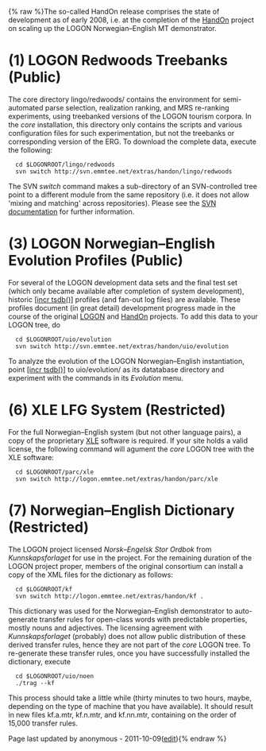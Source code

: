 {% raw %}The so-called HandOn release comprises the state of development as of
early 2008, i.e. at the completion of the
[HandOn](http://emmtee.net/index.php?page=7&lang=en) project on scaling
up the LOGON Norwegian–English MT demonstrator.

# (1) LOGON Redwoods Treebanks (Public)

The core directory lingo/redwoods/ contains the environment for
semi-automated parse selection, realization ranking, and MRS re-ranking
experiments, using treebanked versions of the LOGON tourism corpora. In
the *core* installation, this directory only contains the scripts and
various configuration files for such experimentation, but not the
treebanks or corresponding version of the ERG. To download the complete
data, execute the following:

      cd $LOGONROOT/lingo/redwoods
      svn switch http://svn.emmtee.net/extras/handon/lingo/redwoods

The SVN *switch* command makes a sub-directory of an SVN-controlled tree
point to a different module from the same repository (i.e. it does not
allow 'mixing and matching' across repositories). Please see the [SVN
documentation](http://svnbook.red-bean.com/) for further information.

# (3) LOGON Norwegian–English Evolution Profiles (Public)

For several of the LOGON development data sets and the final test set
(which only became available after completion of system development),
historic [\[incr tsdb()\]](http://www.delph-in.net/itsdb) profiles (and
fan-out log files) are available. These profiles document (in great
detail) development progress made in the course of the original
[LOGON](http://www.emmtee.net/) and
[HandOn](http://www.emmtee.net/index.php?page=7) projects. To add this
data to your LOGON tree, do

      cd $LOGONROOT/uio/evolution
      svn switch http://svn.emmtee.net/extras/handon/uio/evolution

To analyze the evolution of the LOGON Norwegian–English instantiation,
point [\[incr tsdb()\]](http://www.delph-in.net/itsdb) to uio/evolution/
as its datatabase directory and experiment with the commands in its
*Evolution* menu.

# (6) XLE LFG System (Restricted)

For the full Norwegian–English system (but not other language pairs), a
copy of the proprietary [XLE](http://www2.parc.com/isl/groups/nltt/xle/)
software is required. If your site holds a valid license, the following
command will agument the *core* LOGON tree with the XLE software:

      cd $LOGONROOT/parc/xle
      svn switch http://logon.emmtee.net/extras/handon/parc/xle

# (7) Norwegian–English Dictionary (Restricted)

The LOGON project licensed *Norsk–Engelsk Stor Ordbok* from
*Kunnskapsforlaget* for use in the project. For the remaining duration
of the LOGON project proper, members of the original consortium can
install a copy of the XML files for the dictionary as follows:

      cd $LOGONROOT/kf
      svn switch http://logon.emmtee.net/extras/handon/kf .

This dictionary was used for the Norwegian–English demonstrator to
auto-generate transfer rules for open-class words with predictable
properties, mostly nouns and adjectives. The licensing agreement with
*Kunnskapsforlaget* (probably) does not allow public distribution of
these derived transfer rules, hence they are not part of the *core*
LOGON tree. To re-generate these transfer rules, once you have
successfully installed the dictionary, execute

      cd $LOGONROOT/uio/noen
      ./trag --kf

This process should take a little while (thirty minutes to two hours,
maybe, depending on the type of machine that you have available). It
should result in new files kf.a.mtr, kf.n.mtr, and kf.nn.mtr, containing
on the order of 15,000 transfer rules.

Page last updated by anonymous - 2011-10-09([edit](https://github.com/delph-in/docs/wiki/LogonHandon/_edit)){% endraw %}
